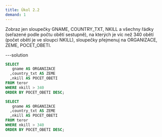 ```yaml
---
title: Úkol 2.2
demand: 1
---
```


Zobraz jen sloupečky GNAME, COUNTRY_TXT, NKILL a všechny řádky (seřazené podle počtu obětí sestupně), na kterých je víc než 340 obětí (počet obětí je ve sloupci NKILL), sloupečky přejmenuj na ORGANIZACE, ZEME, POCET_OBETI.

---solution

```sql
SELECT
   gname AS ORGANIZACE
  ,country_txt AS ZEME
  ,nkill AS POCET_OBETI
FROM teror
WHERE nkill > 340
ORDER BY POCET_OBETI DESC;
```

```sql
SELECT
   gname AS ORGANIZACE
  ,country_txt AS ZEME
  ,nkill AS POCET_OBETI
FROM teror
WHERE nkill > 340
ORDER BY POCET_OBETI DESC;
```
